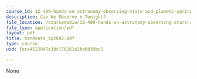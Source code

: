 ```yaml
---
course_id: 12-409-hands-on-astronomy-observing-stars-and-planets-spring-2002
description: Can We Observe x Tonight?
file_location: /coursemedia/12-409-hands-on-astronomy-observing-stars-and-planets-spring-2002/faca4522847a38c176261a2be6039bc2_handout4_sp2002.pdf
file_type: application/pdf
layout: pdf
title: handout4_sp2002.pdf
type: course
uid: faca4522847a38c176261a2be6039bc2

---
```

None